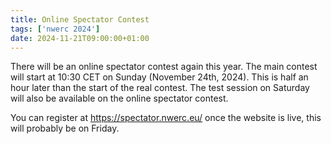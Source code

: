```yaml
---
title: Online Spectator Contest
tags: ['nwerc 2024']
date: 2024-11-21T09:00:00+01:00
---
```


There will be an online spectator contest again this year.
The main contest will start at 10:30 CET on Sunday (November 24th, 2024).
This is half an hour later than the start of the real contest.
The test session on Saturday will also be available on the online spectator contest.

You can register at https://spectator.nwerc.eu/ once the website is live, this will probably be on Friday.
